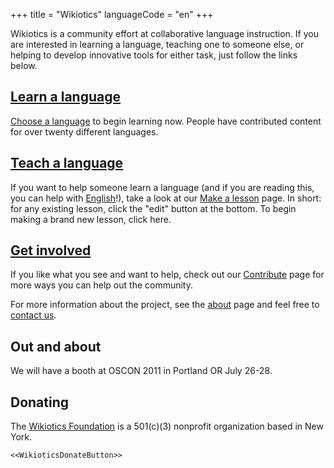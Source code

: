 +++
title = "Wikiotics"
languageCode = "en"
+++

Wikiotics is a community effort at collaborative language instruction.
If you are interested in learning a language, teaching one to someone
else, or helping to develop innovative tools for either task, just
follow the links below.

## [Learn a language](/en/Take_a_lesson)

[Choose a language](/en/Take_a_lesson) to begin learning now. People
have contributed content for over twenty different languages.

## [Teach a language](/en/Make_a_lesson)

If you want to help someone learn a language (and if you are reading
this, you can help with [English](/en/English_lessons)\!), take a look
at our [Make a lesson](/en/Make_a_lesson) page. In short: for any
existing lesson, click the "edit" button at the bottom. To begin making
a brand new lesson, click here.

## [Get involved](/en/Get_involved)

If you like what you see and want to help, check out our
[Contribute](/en/Contribute) page for more ways you can help out the
community.

For more information about the project, see the
[about](/group/wikiotics/about) page and feel free to [contact
us](/en/contact).

## Out and about

We will have a booth at OSCON 2011 in Portland OR July 26-28.

## Donating

The [Wikiotics Foundation](/en/Wikiotics_Foundation) is a 501(c)(3)
nonprofit organization based in New York.

`<<WikioticsDonateButton>>`
